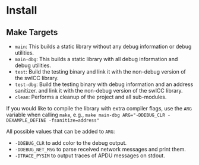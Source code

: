 # Install

## Make Targets
- `main`: This builds a static library without any debug information or debug utilities.
- `main-dbg`: This builds a static library with all debug information and debug utilities.
- `test`: Build the testing binary and link it with the non-debug version of the swICC library.
- `test-dbg`: Build the testing binary with debug information and an address sanitizer. and link it with the non-debug version of the swICC library.
- `clean`: Performs a cleanup of the project and all sub-modules.

If you would like to compile the library with extra compiler flags, use the `ARG` variable when calling `make`, e.g.,
```make main-dbg ARG="-DDEBUG_CLR -DEXAMPLE_DEFINE -fsanitize=address"```

All possible values that can be added to `ARG`:
- `-DDEBUG_CLR` to add color to the debug output.
- `-DDEBUG_NET_MSG` to parse received network messages and print them.
- `-DTRACE_PYSIM` to output traces of APDU messages on stdout.
